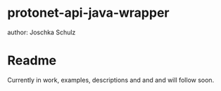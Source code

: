protonet-api-java-wrapper
=========================
author: Joschka Schulz

Readme
=== 

Currently in work, examples, descriptions and and and will follow soon.
